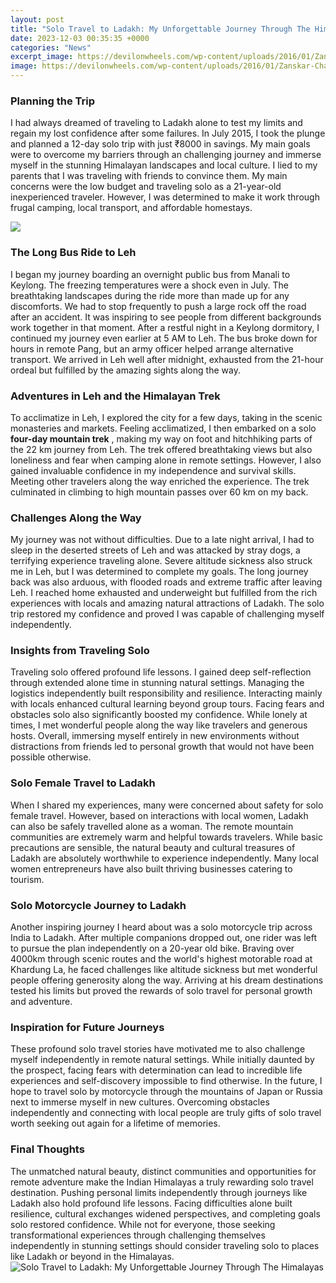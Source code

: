 ```yaml
---
layout: post
title: "Solo Travel to Ladakh: My Unforgettable Journey Through The Himalayas"
date: 2023-12-03 00:35:35 +0000
categories: "News"
excerpt_image: https://devilonwheels.com/wp-content/uploads/2016/01/Zanskar-Changthang-615-2.jpg
image: https://devilonwheels.com/wp-content/uploads/2016/01/Zanskar-Changthang-615-2.jpg
---
```


### Planning the Trip
I had always dreamed of traveling to Ladakh alone to test my limits and regain my lost confidence after some failures. In July 2015, I took the plunge and planned a 12-day solo trip with just ₹8000 in savings. My main goals were to overcome my barriers through an challenging journey and immerse myself in the stunning Himalayan landscapes and local culture. 
I lied to my parents that I was traveling with friends to convince them. My main concerns were the low budget and traveling solo as a 21-year-old inexperienced traveler. However, I was determined to make it work through frugal camping, local transport, and affordable homestays. 

![](https://thirdeyetraveller.com/wp-content/uploads/2017/08/P8155733.jpg)
### The Long Bus Ride to Leh
I began my journey boarding an overnight public bus from Manali to Keylong. The freezing temperatures were a shock even in July. The breathtaking landscapes during the ride more than made up for any discomforts. We had to stop frequently to push a large rock off the road after an accident. It was inspiring to see people from different backgrounds work together in that moment.
After a restful night in a Keylong dormitory, I continued my journey even earlier at 5 AM to Leh. The bus broke down for hours in remote Pang, but an army officer helped arrange alternative transport. We arrived in Leh well after midnight, exhausted from the 21-hour ordeal but fulfilled by the amazing sights along the way.
### Adventures in Leh and the Himalayan Trek
To acclimatize in Leh, I explored the city for a few days, taking in the scenic monasteries and markets. Feeling acclimatized, I then embarked on a solo **four-day mountain trek** , making my way on foot and hitchhiking parts of the 22 km journey from Leh. 
The trek offered breathtaking views but also loneliness and fear when camping alone in remote settings. However, I also gained invaluable confidence in my independence and survival skills. Meeting other travelers along the way enriched the experience. The trek culminated in climbing to high mountain passes over 60 km on my back.
### Challenges Along the Way  
My journey was not without difficulties. Due to a late night arrival, I had to sleep in the deserted streets of Leh and was attacked by stray dogs, a terrifying experience traveling alone. Severe altitude sickness also struck me in Leh, but I was determined to complete my goals.
The long journey back was also arduous, with flooded roads and extreme traffic after leaving Leh. I reached home exhausted and underweight but fulfilled from the rich experiences with locals and amazing natural attractions of Ladakh. The solo trip restored my confidence and proved I was capable of challenging myself independently.
### Insights from Traveling Solo
Traveling solo offered profound life lessons. I gained deep self-reflection through extended alone time in stunning natural settings. Managing the logistics independently built responsibility and resilience. Interacting mainly with locals enhanced cultural learning beyond group tours. 
Facing fears and obstacles solo also significantly boosted my confidence. While lonely at times, I met wonderful people along the way like travelers and generous hosts. Overall, immersing myself entirely in new environments without distractions from friends led to personal growth that would not have been possible otherwise.
### Solo Female Travel to Ladakh
When I shared my experiences, many were concerned about safety for solo female travel. However, based on interactions with local women, Ladakh can also be safely travelled alone as a woman. 
The remote mountain communities are extremely warm and helpful towards travelers. While basic precautions are sensible, the natural beauty and cultural treasures of Ladakh are absolutely worthwhile to experience independently. Many local women entrepreneurs have also built thriving businesses catering to tourism.
### Solo Motorcycle Journey to Ladakh  
Another inspiring journey I heard about was a solo motorcycle trip across India to Ladakh. After multiple companions dropped out, one rider was left to pursue the plan independently on a 20-year old bike. 
Braving over 4000km through scenic routes and the world's highest motorable road at Khardung La, he faced challenges like altitude sickness but met wonderful people offering generosity along the way. Arriving at his dream destinations tested his limits but proved the rewards of solo travel for personal growth and adventure.
### Inspiration for Future Journeys
These profound solo travel stories have motivated me to also challenge myself independently in remote natural settings. While initially daunted by the prospect, facing fears with determination can lead to incredible life experiences and self-discovery impossible to find otherwise. 
In the future, I hope to travel solo by motorcycle through the mountains of Japan or Russia next to immerse myself in new cultures. Overcoming obstacles independently and connecting with local people are truly gifts of solo travel worth seeking out again for a lifetime of memories.
### Final Thoughts
The unmatched natural beauty, distinct communities and opportunities for remote adventure make the Indian Himalayas a truly rewarding solo travel destination. Pushing personal limits independently through journeys like Ladakh also hold profound life lessons. 
Facing difficulties alone built resilience, cultural exchanges widened perspectives, and completing goals solo restored confidence. While not for everyone, those seeking transformational experiences through challenging themselves independently in stunning settings should consider traveling solo to places like Ladakh or beyond in the Himalayas.
![Solo Travel to Ladakh: My Unforgettable Journey Through The Himalayas](https://devilonwheels.com/wp-content/uploads/2016/01/Zanskar-Changthang-615-2.jpg)